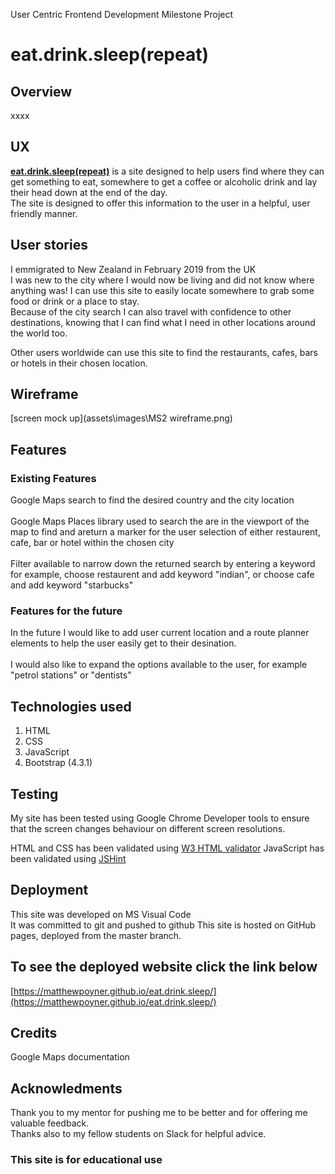 User Centric Frontend Development Milestone Project

# eat.drink.sleep(repeat)

## Overview
xxxx

## UX
<b>[eat.drink.sleep(repeat)](https://matthewpoyner.github.io/eat.drink.sleep/)</b> is a site designed to help users find where they can get something to eat, somewhere to get a coffee or alcoholic drink and lay their head down at the end of the day.
<br>The site is designed to offer this information to the user in a helpful, user friendly manner.

## User stories
I emmigrated to New Zealand in February 2019 from the UK<br>I was new to the city where I would now be living and did not know where anything was! I can use this site to easily locate somewhere to grab some food or drink or a place to stay.<br>Because of the city search I can also travel with confidence to other destinations, knowing that I can find what I need in other locations around the world too.

Other users worldwide can use this site to find the restaurants, cafes, bars or hotels in their chosen location.

## Wireframe
[screen mock up](assets\images\MS2 wireframe.png)

## Features
### Existing Features
Google Maps search to find the desired country and the city location
<br><br>
Google Maps Places library used to search the are in the viewport of the map to find and areturn a marker for the user selection of either restaurent, cafe, bar or hotel within the chosen city
<br><br>
Filter available to narrow down the returned search by entering a keyword for example, choose restaurent and add keyword "indian", or choose cafe and add keyword "starbucks"

### Features for the future
In the future I would like to add user current location and a route planner elements to help the user easily get to their desination.
<br><br>
I would also like to expand the options available to the user, for example "petrol stations" or "dentists"

## Technologies used
1. HTML
2. CSS
3. JavaScript
4. Bootstrap (4.3.1)


## Testing

My site has been tested using Google Chrome Developer tools to ensure that the screen changes behaviour on different screen resolutions.

HTML and CSS has been validated using [W3 HTML validator](https://validator.w3.org)
JavaScript has been validated using [JSHint](https://validator.w3.org)

## Deployment
This site was developed on MS Visual Code<br>
It was committed to git and pushed to github
This site is hosted on GitHub pages, deployed from the master branch.

## To see the deployed website click the link below
[https://matthewpoyner.github.io/eat.drink.sleep/](https://matthewpoyner.github.io/eat.drink.sleep/) 
## Credits
Google Maps documentation

## Acknowledments
Thank you to my mentor for pushing me to be better and for offering me valuable feedback.<br>
Thanks also to my fellow students on Slack for helpful advice.





### This site is for educational use